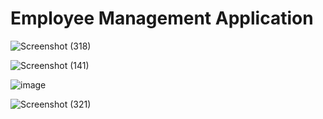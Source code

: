 # Employee Management Application  

![Screenshot (318)](https://github.com/Ansu-s/Employee-Management-Application/assets/130679461/c4c1e6a7-44ef-47d3-adaa-917a30217ee2)  


![Screenshot (141)](https://github.com/Ansu-s/employee-management-application-react/assets/130679461/3bed3e1d-a124-4020-94d7-7bf42adaee63) 


![image](https://github.com/Ansu-s/employee-management-application-react/assets/130679461/f0682d55-a1b8-4a6e-ac8d-316c5e6e65ee) 


![Screenshot (321)](https://github.com/Ansu-s/Employee-Management-Application/assets/130679461/f3e089d2-0c77-418a-86be-2b3907afdb7c)  

